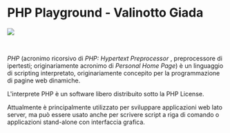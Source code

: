 # PHP Playground - Valinotto Giada 

<img src="https://brandslogos.com/wp-content/uploads/thumbs/php-logo-vector.svg"></img>

</br>

 *PHP* (acronimo ricorsivo di _PHP: Hypertext Preprocessor_ , preprocessore di ipertesti; originariamente acronimo di _Personal Home Page_) è un linguaggio di scripting interpretato, originariamente concepito per la programmazione di pagine web dinamiche.
 
 L'interprete PHP è un software libero distribuito sotto la PHP License.

Attualmente è principalmente utilizzato per sviluppare applicazioni web lato server, ma può essere usato anche per scrivere script a riga di comando o applicazioni stand-alone con interfaccia grafica.
